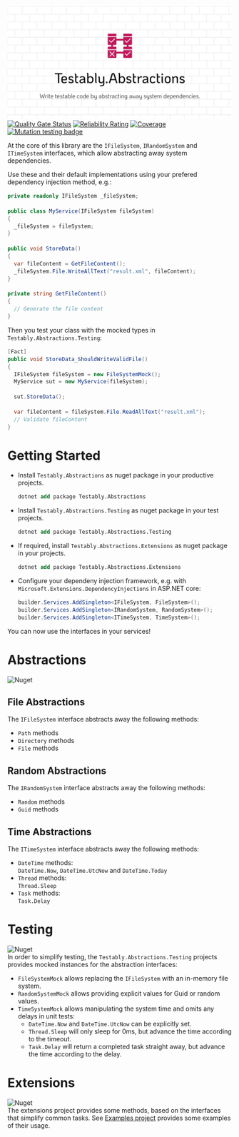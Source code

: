![Testably.Abstractions](https://raw.githubusercontent.com/Testably/Testably.Abstractions/main/Docs/Images/social-preview.png)
[![Quality Gate Status](https://sonarcloud.io/api/project_badges/measure?project=Testably_Testably.Abstractions&metric=alert_status)](https://sonarcloud.io/summary/new_code?id=Testably_Testably.Abstractions)
[![Reliability Rating](https://sonarcloud.io/api/project_badges/measure?project=Testably_Testably.Abstractions&metric=reliability_rating)](https://sonarcloud.io/summary/new_code?id=Testably_Testably.Abstractions)
[![Coverage](https://sonarcloud.io/api/project_badges/measure?project=Testably_Testably.Abstractions&metric=coverage)](https://sonarcloud.io/summary/new_code?id=Testably_Testably.Abstractions)
[![Mutation testing badge](https://img.shields.io/endpoint?style=flat&url=https%3A%2F%2Fbadge-api.stryker-mutator.io%2Fgithub.com%2FTestably%2FTestably.Abstractions%2Fmain)](https://dashboard.stryker-mutator.io/reports/github.com/Testably/Testably.Abstractions/main)

At the core of this library are the `IFileSystem`, `IRandomSystem` and `ITimeSystem` interfaces, which allow abstracting away system dependencies.

Use these and their default implementations using your prefered dependency injection method, e.g.:
```csharp
private readonly IFileSystem _fileSystem;

public class MyService(IFileSystem fileSystem)
{
  _fileSystem = fileSystem;
}

public void StoreData()
{
  var fileContent = GetFileContent();
  _fileSystem.File.WriteAllText("result.xml", fileContent);
}

private string GetFileContent()
{
  // Generate the file content
}
```

Then you test your class with the mocked types in `Testably.Abstractions.Testing`:
```csharp
[Fact]
public void StoreData_ShouldWriteValidFile()
{
  IFileSystem fileSystem = new FileSystemMock();
  MyService sut = new MyService(fileSystem);

  sut.StoreData();

  var fileContent = fileSystem.File.ReadAllText("result.xml");
  // Validate fileContent
}
```

# Getting Started
- Install `Testably.Abstractions` as nuget package in your productive projects.
  ```ps
  dotnet add package Testably.Abstractions
  ```

- Install `Testably.Abstractions.Testing` as nuget package in your test projects.
  ```ps
  dotnet add package Testably.Abstractions.Testing
  ```

- If required, install `Testably.Abstractions.Extensions` as nuget package in your projects.
  ```ps
  dotnet add package Testably.Abstractions.Extensions
  ```

- Configure your dependeny injection framework, e.g. with `Microsoft.Extensions.DependencyInjections` in ASP.NET core:
  ```csharp
  builder.Services.AddSingleton<IFileSystem, FileSystem>();
  builder.Services.AddSingleton<IRandomSystem, RandomSystem>();
  builder.Services.AddSingleton<ITimeSystem, TimeSystem>();
  ```

You can now use the interfaces in your services!

# Abstractions
![Nuget](https://img.shields.io/nuget/v/Testably.Abstractions)  

## File Abstractions
The `IFileSystem` interface abstracts away the following methods:
- `Path` methods
- `Directory` methods
- `File` methods

## Random Abstractions
The `IRandomSystem` interface abstracts away the following methods:
- `Random` methods
- `Guid` methods

## Time Abstractions
The `ITimeSystem` interface abstracts away the following methods:
- `DateTime` methods:  
  `DateTime.Now`, `DateTime.UtcNow` and `DateTime.Today`
- `Thread` methods:  
  `Thread.Sleep`
- `Task` methods:  
  `Task.Delay`

# Testing
![Nuget](https://img.shields.io/nuget/v/Testably.Abstractions.Testing)  
In order to simplify testing, the `Testably.Abstractions.Testing` projects provides mocked instances for the abstraction interfaces:
- `FileSystemMock` allows replacing the `IFileSystem` with an in-memory file system.
- `RandomSystemMock` allows providing explicit values for Guid or random values.
- `TimeSystemMock` allows manipulating the system time and omits any delays in unit tests:
  - `DateTime.Now` and `DateTime.UtcNow` can be explicitly set.
  - `Thread.Sleep` will only sleep for 0ms, but advance the time according to the timeout.
  - `Task.Delay` will return a completed task straight away, but advance the time according to the delay.

# Extensions
![Nuget](https://img.shields.io/nuget/v/Testably.Abstractions.Extensions)  
The extensions project provides some methods, based on the interfaces that simplify common tasks.
See [Examples project](/Docs/Examples) provides some examples of their usage.
